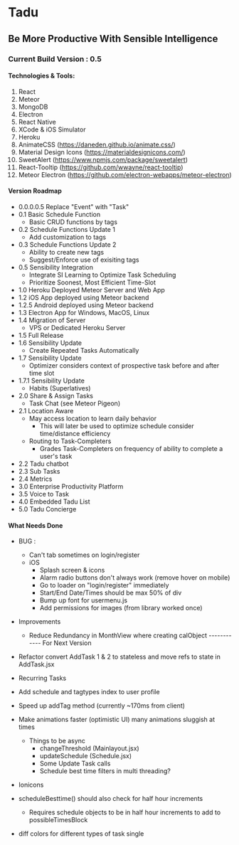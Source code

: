 # Tadu 
## Be More Productive With Sensible Intelligence
### Current Build Version : 0.5
#### Technologies & Tools:
1. React
2. Meteor
3. MongoDB
4. Electron
5. React Native
6. XCode & iOS Simulator
7. Heroku
8. AnimateCSS (https://daneden.github.io/animate.css/)
9. Material Design Icons (https://materialdesignicons.com/)
10. SweetAlert (https://www.npmjs.com/package/sweetalert)
11. React-Tooltip (https://github.com/wwayne/react-tooltip)
12. Meteor Electron (https://github.com/electron-webapps/meteor-electron)

#### Version Roadmap
* 0.0.0.0.5 Replace "Event" with "Task" 
* 0.1 Basic Schedule Function
	* Basic CRUD functions by tags 
* 0.2 Schedule Functions Update 1
	* Add customization to tags
* 0.3 Schedule Functions Update 2
	* Ability to create new tags
	* Suggest/Enforce use of exisiting tags
* 0.5 Sensibility Integration
	* Integrate SI Learning to Optimize Task Scheduling
	* Prioritize Soonest, Most Efficient Time-Slot
* 1.0 Heroku Deployed Meteor Server and Web App 
* 1.2 iOS App deployed using Meteor backend
* 1.2.5 Android deployed using Meteor backend
* 1.3 Electron App for Windows, MacOS, Linux
* 1.4 Migration of Server
	* VPS or Dedicated Heroku Server
* 1.5 Full Release
* 1.6 Sensibility Update 
	* Create Repeated Tasks Automatically 
* 1.7 Sensibility Update 
	* Optimizer considers context of prospective task before and after time slot
* 1.7.1 Sensibility Update 
	* Habits (Superlatives)
* 2.0 Share & Assign Tasks
	* Task Chat (see Meteor Pigeon)
* 2.1 Location Aware
	* May access location to learn daily behavior
		* This will later be used to optimize schedule consider time/distance efficiency
	* Routing to Task-Completers
		* Grades Task-Completers on frequency of ability to complete a user's task
* 2.2 Tadu chatbot
* 2.3 Sub Tasks
* 2.4 Metrics
* 3.0 Enterprise Productivity Platform
* 3.5 Voice to Task 
* 4.0 Embedded Tadu List 
* 5.0 Tadu Concierge 

#### What Needs Done
* BUG :
	* Can't tab sometimes on login/register
	* iOS 
		* Splash screen & icons
		* Alarm radio buttons don't always work (remove hover on mobile)
		* Go to loader on "login/register" immediately
		* Start/End Date/Times should be max 50% of div 
		* Bump up font for usermenu.js
		* Add permissions for images (from library worked once)

* Improvements
	* Reduce Redundancy in MonthView where creating calObject
------------ For Next Version
* Refactor convert AddTask 1 & 2 to stateless and move refs to state in AddTask.jsx
* Recurring Tasks
* Add schedule and tagtypes index to user profile
* Speed up addTag method (currently ~170ms from client)
* Make animations faster (optimistic UI) many animations sluggish at times
	* Things to be async 
		* changeThreshold (Mainlayout.jsx)
		* updateSchedule (Schedule.jsx)
		* Some Update Task calls
		* Schedule best time filters in multi threading?
* Ionicons
* scheduleBesttime() should also check for half hour increments
	* Requires schedule objects to be in half hour increments to add to possibleTimesBlock
* diff colors for different types of task single


